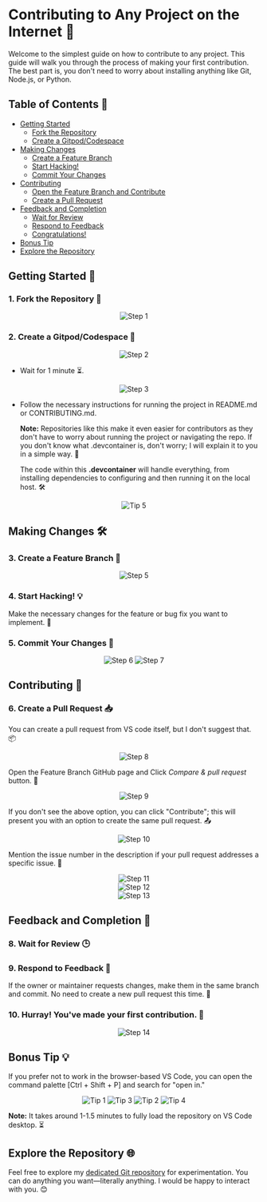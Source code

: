 # Contributing to Any Project on the Internet 🚀

Welcome to the simplest guide on how to contribute to any project. This guide will walk you through the process of making your first contribution. The best part is, you don't need to worry about installing anything like Git, Node.js, or Python.

## Table of Contents 📜

- [Getting Started](#getting-started)
  - [Fork the Repository](#1-fork-the-repository)
  - [Create a Gitpod/Codespace](#2-create-a-gitpodcodespace)
- [Making Changes](#making-changes)
  - [Create a Feature Branch](#3-create-a-feature-branch)
  - [Start Hacking!](#4-start-hacking)
  - [Commit Your Changes](#5-commit-your-changes)
- [Contributing](#contributing)
  - [Open the Feature Branch and Contribute](#6-open-the-feature-branch-and-contribute)
  - [Create a Pull Request](#7-create-a-pull-request)
- [Feedback and Completion](#feedback-and-completion)
  - [Wait for Review](#8-wait-for-review)
  - [Respond to Feedback](#9-respond-to-feedback)
  - [Congratulations!](#10-congratulations)
- [Bonus Tip](#bonus-tip)
- [Explore the Repository](#explore-the-repository)

## Getting Started 🚀

### 1. Fork the Repository 🍴

<div style="text-align: center;">
   <img src="https://github.com/PriyansuMaurya/easy-contribution/assets/101447544/c01c0685-e5b3-4271-b807-48ecf36831ca" alt="Step 1" />
</div>

### 2. Create a Gitpod/Codespace 🚀

<div style="text-align: center;">
   <img src="https://github.com/PriyansuMaurya/easy-contribution/assets/101447544/abfb7d84-fff4-46af-8d18-b8e05c8606f3" alt="Step 2" />
</div>
   
- Wait for 1 minute ⏳.

<div style="text-align: center;">
   <img src="https://github.com/PriyansuMaurya/easy-contribution/assets/101447544/f17b5a92-a704-4f88-b44b-03e3acea5d4a" alt="Step 3" />
</div>

- Follow the necessary instructions for running the project in README.md or CONTRIBUTING.md.

  **Note:** Repositories like this make it even easier for contributors as they don't have to worry about running the project or navigating the repo. If you don't know what .devcontainer is, don't worry; I will explain it to you in a simple way. 📝

   The code within this **.devcontainer** will handle everything, from installing dependencies to configuring and then running it on the local host. 🛠️

<div style="text-align: center;">
   <img src="https://github.com/PriyansuMaurya/easy-contribution/assets/101447544/93c83b08-3472-471d-8d9f-020a26d8fcaf" alt="Tip 5" />
</div>

## Making Changes 🛠️

### 3. Create a Feature Branch 🌿

<div style="text-align: center;">

   <img src="https://github.com/PriyansuMaurya/easy-contribution/assets/101447544/b2b97fee-2752-42cb-b7cc-48bff571cb0a" alt="Step 5" />
</div>

### 4. Start Hacking! 💡

Make the necessary changes for the feature or bug fix you want to implement. 🚧

### 5. Commit Your Changes 💾

<div style="text-align: center;">

   <img src="https://github.com/PriyansuMaurya/easy-contribution/assets/101447544/2d5e1a72-1bb2-4e4d-8ff9-734fbde1b03c" alt="Step 6" />

   <img src="https://github.com/PriyansuMaurya/easy-contribution/assets/101447544/ace91f3f-3a05-4c4b-b4c5-bc5f13fd3f84" alt="Step 7" />

</div>

## Contributing 🤝

### 6. Create a Pull Request 📥

You can create a pull request from VS code itself, but I don't suggest that. 📦

<div style="text-align: center;">
   <img src="https://github.com/PriyansuMaurya/easy-contribution/assets/101447544/0dc72397-275e-4160-954c-31bab44da70a" alt="Step 8" />
</div>

  Open the Feature Branch GitHub page and Click *Compare & pull request* button. 🚀

<div style="text-align: center;">
   <img src="https://github.com/PriyansuMaurya/easy-contribution/assets/101447544/b615f394-9425-4d94-b325-3336d21f55d1" alt="Step 9" />
</div> 

   If you don't see the above option, you can click "Contribute"; this will present you with an option to create the same pull request. 📤

<div style="text-align: center;">
   <img src="https://github.com/PriyansuMaurya/easy-contribution/assets/101447544/2c96573f-6f9f-4f36-b49e-79879fc75181" alt="Step 10" />
</div>

Mention the issue number in the description if your pull request addresses a specific issue. 📝

<div style="text-align: center;">
   <img src="https://github.com/PriyansuMaurya/easy-contribution/assets/101447544/985d1806-6699-459a-9e01-75663ad67eca" alt="Step 11" />
</div>

<div style="text-align: center;">
   <img src="https://github.com/PriyansuMaurya/easy-contribution/assets/101447544/f1af4bfe-519a-40ec-ab68-ab048efacf02" alt="Step 12" />
</div>

<div style="text-align: center;">
   <img src="https://github.com/PriyansuMaurya/easy-contribution/assets/101447544/86c8c450-9dd1-4b85-9e8c-2bda156f5b8c" alt="Step 13" />
</div>



## Feedback and Completion 🚀

### 8. Wait for Review 🕒

### 9. Respond to Feedback 📣

If the owner or maintainer requests changes, make them in the same branch and commit. No need to create a new pull request this time. 🔄

### 10. Hurray! You've made your first contribution. 🎉

<div style="text-align: center;">
   <img src="https://github.com/PriyansuMaurya/easy-contribution/assets/101447544/a59ffaf4-2b7b-4476-9235-3c80246af89c" alt="Step 14" />
</div>

## Bonus Tip 💡

If you prefer not to work in the browser-based VS Code, you can open the command palette [Ctrl + Shift + P] and search for "open in."

<div style="text-align: center;">

   <img src="https://github.com/PriyansuMaurya/easy-contribution/assets/101447544/c4bb5ccd-1d26-45f3-87cb-9f818bb7a54c" alt="Tip 1" />

   <img src="https://github.com/PriyansuMaurya/easy-contribution/assets/101447544/dbe33f62-cc45-4a51-a0cf-fb69ba7f3fbf" alt="Tip 3" />

   <img src="https://github.com/PriyansuMaurya/easy-contribution/assets/101447544/79ade89e-be35-47a2-902a-0a6b287f8f3a" alt="Tip 2" />

   <img src="https://github.com/PriyansuMaurya/easy-contribution/assets/101447544/be0f98fa-c965-4e3e-99da-cbab52d28953" alt="Tip 4" />

</div>

   **Note:** It takes around 1-1.5 minutes to fully load the repository on VS Code desktop. ⏳

## Explore the Repository 🌐

Feel free to explore my [dedicated Git repository](https://github.com/PriyansuMaurya/play-with-git) for experimentation. You can do anything you want—literally anything. I would be happy to interact with you. 😊
